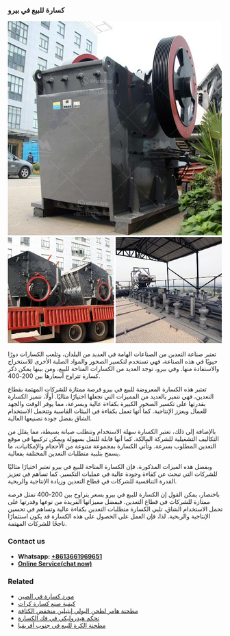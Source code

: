 <h3>كسارة للبيع في بيرو</h3><img src='1701853217.jpg' alt=''><p>تعتبر صناعة التعدين من الصناعات الهامة في العديد من البلدان، وتلعب الكسارات دورًا حيويًا في هذه الصناعة، فهي تستخدم لتكسير الصخور والمواد الصلبة الأخرى للاستخراج والاستفادة منها. وفي بيرو، توجد العديد من الكسارات المتاحة للبيع، ومن بينها يمكن ذكر كسارة تتراوح أسعارها بين 200-400.</p><p>تعتبر هذه الكسارة المعروضة للبيع في بيرو فرصة ممتازة للشركات المهتمة بقطاع التعدين، فهي تتميز بالعديد من المميزات التي تجعلها اختيارًا مثاليًا. أولًا، تتميز الكسارة بقدرتها على تكسير الصخور الكبيرة بكفاءة عالية وبسرعة، مما يوفر الوقت والجهد للعمال ويعزز الإنتاجية. كما أنها تعمل بكفاءة في البيئات القاسية وتتحمل الاستخدام الشاق بفضل جودة تصنيعها العالية.</p><p>بالإضافة إلى ذلك، تعتبر الكسارة سهلة الاستخدام وتتطلب صيانة بسيطة، مما يقلل من التكاليف التشغيلية للشركة المالكة. كما أنها قابلة للنقل بسهولة ويمكن تركيبها في موقع التعدين المطلوب بسرعة. وتأتي الكسارة بمجموعة متنوعة من الأحجام والإمكانيات، ما يسمح بتلبية متطلبات التعدين المختلفة بفعالية.</p><p>وبفضل هذه الميزات المذكورة، فإن الكسارة المتاحة للبيع في بيرو تعتبر اختيارًا مثاليًا للشركات التي تبحث عن كفاءة وجودة عالية في عمليات التكسير. كما تساهم في تعزيز القدرة التنافسية للشركات في قطاع التعدين وزيادة الإنتاجية والربحية.</p><p>باختصار، يمكن القول إن الكسارة للبيع في بيرو بسعر يتراوح بين 200-400 تمثل فرصة ممتازة للشركات في قطاع التعدين. فبفضل مميزاتها الفريدة من نوعها وقدرتها على تحمل الاستخدام الشاق، تلبي الكسارة متطلبات التعدين بكفاءة عالية وتساهم في تحسين الإنتاجية والربحية. لذا، فإن العمل على الحصول على هذه الكسارة قد يكون استثمارًا ناجحًا للشركات المهتمة.</p><h3>Contact us</h3><ul><li><strong>Whatsapp:&nbsp;<a href="https://wa.me/8613661969651">+8613661969651</a></strong></li><li><a href="https://swt.shibang-china.com/?git&amp;zhl&amp;كسارة للبيع في بيرو"><strong>Online Service(chat now)</strong></a></li></ul><h3>Related</h3><ul><li><a href='مورد كسارة في الصين.md'>مورد كسارة في الصين</a></li><li><a href='كيفية صنع كسارة كرات.md'>كيفية صنع كسارة كرات</a></li><li><a href='مطحنة هامر لطحن البولي إيثيلين منخفض الكثافة.md'>مطحنة هامر لطحن البولي إيثيلين منخفض الكثافة</a></li><li><a href='تحكم هيدروليكي في فك الكسارة.md'>تحكم هيدروليكي في فك الكسارة</a></li><li><a href='مطحنة الكرة للبيع في جنوب أفريقيا.md'>مطحنة الكرة للبيع في جنوب أفريقيا</a></li></ul>